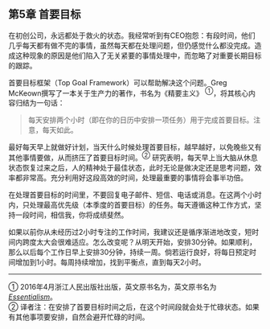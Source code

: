 ## 第5章 首要目标
在初创公司，永远都处于救火的状态。我经常听到有CEO抱怨：有段时间，他们几乎每天都有做不完的事情，虽然每天都在处理问题，但仍感觉什么都没完成。造成这种现象的原因是他们陷入了无关紧要的事情处理中，而忽略了对重要长期目标的跟踪。

首要目标框架（Top Goal Framework）可以帮助解决这个问题。Greg McKeown撰写了一本关于生产力的著作，书名为《精要主义》 <sup>①</sup>，将其核心内容归结为一句话：
> 每天安排两个小时（即在你的日历中安排一项任务）用于完成首要目标。注意，每天如此。

最好每天早上就做好计划，当天什么时候处理首要目标，越早越好，以免晚些又有其他事情要做，从而挤压了首要目标时间。<sup>②</sup> 研究表明，每天早上当大脑从休息状态恢复过来之后，人的精神处于最佳状态，此时无论是做决定还是思考问题，效率都非常高。充分利用好这段高效的时间，处理最重要的事情将会事半功倍。

在处理首要目标的时间里，不要回复电子邮件、短信、电话或消息。在这两个小时内，只处理最高优先级（本季度的首要目标）的任务。每天遵循这种工作方式，坚持一段时间，相信我，你将成绩斐然。

如果以前你从未经历过2小时专注的工作时间，我建议还是循序渐进地改变，短时间内跨度太大会很难适应。怎么改变呢？从明天开始，安排30分钟。如果顺利，那么以后每个工作日早上安排30分钟，持续一周。倘若运行良好，将每日预定时间增加到1小时。每周持续增加，找到平衡点，直到每天2小时。

---
① 2016年4月浙江人民出版社出版，英文原书名为，英文原书名为 [*Essentialism*](https://smile.amazon.com/Essentialism-Disciplined-Pursuit-Greg-McKeown/dp/0804137382/ref=sr_1_1?ie=UTF8&qid=1479153913&sr=8-1&keywords=essentialism)。<br>
② 译者注：在安排了首要目标时间之后，在这个时间段就会处于忙碌状态。如果有其他事项要安排，自然会避开忙碌的时间。
